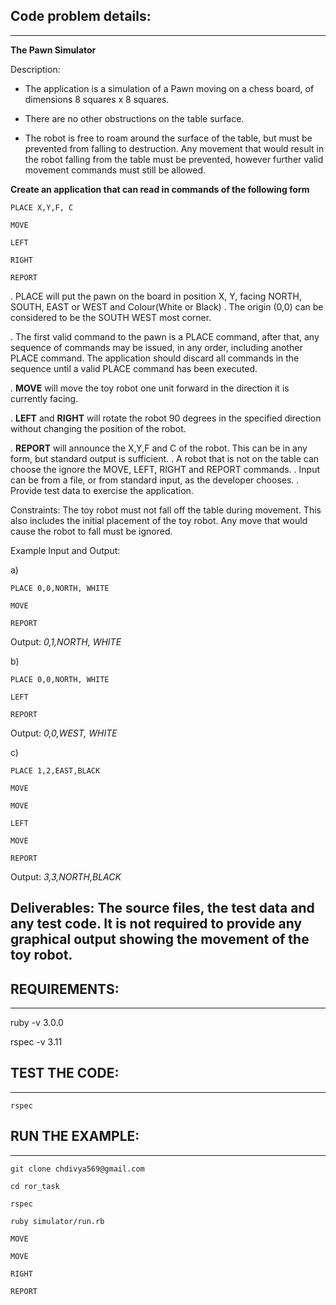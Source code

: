 ## Code problem details:
-----------
**The Pawn Simulator**

Description:

-  The application is a simulation of a Pawn moving on a chess board, of dimensions 8 squares x 8 squares.

-  There are no other obstructions on the table surface.

-  The robot is free to roam around the surface of the table, but must be prevented from falling to destruction. Any movement that would result in the robot falling from the table must be prevented, however further valid movement commands must still be allowed.

**Create an application that can read in commands of the following form**


```
PLACE X,Y,F, C
```


```
MOVE
```

```
LEFT
```


```
RIGHT
```


```
REPORT
```


. PLACE will put the pawn on the board in position X, Y, facing NORTH, SOUTH, EAST or WEST and Colour(White or Black)
. The origin (0,0) can be considered to be the SOUTH WEST most corner.


. The first valid command to the pawn is a PLACE command, after that, any sequence of commands may be issued, in any order, including another PLACE command. The application should discard all commands in the sequence until a valid PLACE command has been executed.

. **MOVE**  will move the toy robot one unit forward in the direction it is currently facing.

. **LEFT** and **RIGHT** will rotate the robot 90 degrees in the specified direction without changing the position of the robot.

. **REPORT** will announce the X,Y,F and C of the robot. This can be in any form, but standard output is sufficient.
. A robot that is not on the table can choose the ignore the MOVE, LEFT, RIGHT and REPORT commands.
. Input can be from a file, or from standard input, as the developer chooses.
. Provide test data to exercise the application.

Constraints:
The toy robot must not fall off the table during movement. This also includes the initial placement of the toy robot.
Any move that would cause the robot to fall must be ignored.

Example Input and Output:

a)

```
PLACE 0,0,NORTH, WHITE
```


```
MOVE
```


```
REPORT
```

Output: *0,1,NORTH, WHITE*

b)

```
PLACE 0,0,NORTH, WHITE
```


```
LEFT
```


```
REPORT
```

Output: *0,0,WEST, WHITE*

c)

```
PLACE 1,2,EAST,BLACK
```


```
MOVE
```

```
MOVE
```


```
LEFT
```


```
MOVE
```


```
REPORT
```

Output: *3,3,NORTH,BLACK*

Deliverables:
The source files, the test data and any test code.
It is not required to provide any graphical output showing the movement of the toy robot.
-------


## REQUIREMENTS:
-----------
ruby  -v 3.0.0

rspec -v 3.11


## TEST THE CODE:
-----------
```
rspec
```

## RUN THE EXAMPLE:
-----------
```
git clone chdivya569@gmail.com

cd ror_task

rspec

ruby simulator/run.rb

MOVE

MOVE

RIGHT

REPORT

```

